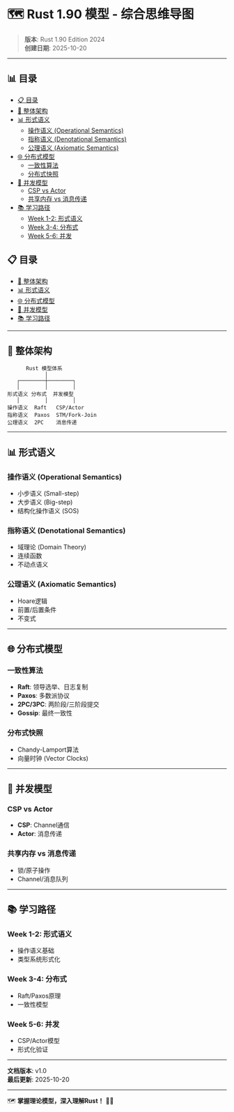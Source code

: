 ﻿# 🗺️ Rust 1.90 模型 - 综合思维导图

> **版本**: Rust 1.90 Edition 2024  
> **创建日期**: 2025-10-20

---


## 📊 目录

- [📋 目录](#目录)
- [🌳 整体架构](#整体架构)
- [📊 形式语义](#形式语义)
  - [操作语义 (Operational Semantics)](#操作语义-operational-semantics)
  - [指称语义 (Denotational Semantics)](#指称语义-denotational-semantics)
  - [公理语义 (Axiomatic Semantics)](#公理语义-axiomatic-semantics)
- [🌐 分布式模型](#分布式模型)
  - [一致性算法](#一致性算法)
  - [分布式快照](#分布式快照)
- [🔄 并发模型](#并发模型)
  - [CSP vs Actor](#csp-vs-actor)
  - [共享内存 vs 消息传递](#共享内存-vs-消息传递)
- [📚 学习路径](#学习路径)
  - [Week 1-2: 形式语义](#week-1-2-形式语义)
  - [Week 3-4: 分布式](#week-3-4-分布式)
  - [Week 5-6: 并发](#week-5-6-并发)


## 📋 目录

- [🌳 整体架构](#-整体架构)
- [📊 形式语义](#-形式语义)
- [🌐 分布式模型](#-分布式模型)
- [🔄 并发模型](#-并发模型)
- [📚 学习路径](#-学习路径)

---

## 🌳 整体架构

```text
      Rust 模型体系
            │
   ┌────────┼────────┐
   │        │        │
形式语义 分布式  并发模型
   │        │        │
操作语义  Raft   CSP/Actor
指称语义  Paxos  STM/Fork-Join
公理语义  2PC    消息传递
```

---

## 📊 形式语义

### 操作语义 (Operational Semantics)

- 小步语义 (Small-step)
- 大步语义 (Big-step)
- 结构化操作语义 (SOS)

### 指称语义 (Denotational Semantics)

- 域理论 (Domain Theory)
- 连续函数
- 不动点语义

### 公理语义 (Axiomatic Semantics)

- Hoare逻辑
- 前置/后置条件
- 不变式

---

## 🌐 分布式模型

### 一致性算法

- **Raft**: 领导选举、日志复制
- **Paxos**: 多数派协议
- **2PC/3PC**: 两阶段/三阶段提交
- **Gossip**: 最终一致性

### 分布式快照

- Chandy-Lamport算法
- 向量时钟 (Vector Clocks)

---

## 🔄 并发模型

### CSP vs Actor

- **CSP**: Channel通信
- **Actor**: 消息传递

### 共享内存 vs 消息传递

- 锁/原子操作
- Channel/消息队列

---

## 📚 学习路径

### Week 1-2: 形式语义

- 操作语义基础
- 类型系统形式化

### Week 3-4: 分布式

- Raft/Paxos原理
- 一致性模型

### Week 5-6: 并发

- CSP/Actor模型
- 形式化验证

---

**文档版本**: v1.0  
**最后更新**: 2025-10-20

---

🗺️ **掌握理论模型，深入理解Rust！** 🚀✨
